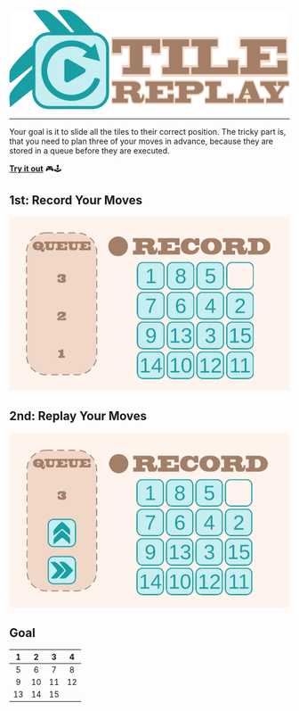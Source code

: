 ![](doc/img/logo.png)

<hr>

Your goal is it to slide all the tiles to their correct position.
The tricky part is, that you need to plan three of your moves in advance, because they are stored in a queue before they are executed.

[**Try it out**](https://thommynator.github.io/TileSlidePuzzle/) 🎮🕹

## 1st: Record Your Moves
![](doc/img/demo1.png)

## 2nd: Replay Your Moves
![](doc/img/demo2.png)

## Goal
|  1 |  2 |  3 |  4 |
|:--:|:--:|:--:|:--:|
|  5 |  6 |  7 |  8 |
|  9 | 10 | 11 | 12 |
| 13 | 14 | 15 |    |
